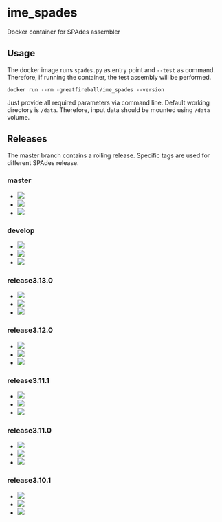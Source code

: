 # ime_spades
Docker container for SPAdes assembler

## Usage

The docker image runs `spades.py` as entry point and `--test` as command.
Therefore, if running the container, the test assembly will be performed.

```
docker run --rm -greatfireball/ime_spades --version
```

Just provide all required parameters via command line.
Default working directory is `/data`.
Therefore, input data should be mounted using `/data` volume.

## Releases

The master branch contains a rolling release.
Specific tags are used for different SPAdes release.

### master
- [![](https://images.microbadger.com/badges/version/greatfireball/ime_spades:master.svg)](https://microbadger.com/images/greatfireball/ime_spades:master "Get your own version badge on microbadger.com")
- [![](https://images.microbadger.com/badges/commit/greatfireball/ime_spades:master.svg)](https://microbadger.com/images/greatfireball/ime_spades:master "Get your own commit badge on microbadger.com")
- [![](https://images.microbadger.com/badges/image/greatfireball/ime_spades:master.svg)](https://microbadger.com/images/greatfireball/ime_spades:master "Get your own image badge on microbadger.com")

### develop
- [![](https://images.microbadger.com/badges/version/greatfireball/ime_spades:develop.svg)](https://microbadger.com/images/greatfireball/ime_spades:develop "Get your own version badge on microbadger.com")
- [![](https://images.microbadger.com/badges/commit/greatfireball/ime_spades:develop.svg)](https://microbadger.com/images/greatfireball/ime_spades:develop "Get your own commit badge on microbadger.com")
- [![](https://images.microbadger.com/badges/image/greatfireball/ime_spades:develop.svg)](https://microbadger.com/images/greatfireball/ime_spades:develop "Get your own image badge on microbadger.com")

### release3.13.0
- [![](https://images.microbadger.com/badges/version/greatfireball/ime_spades:3.13.0.svg)](https://microbadger.com/images/greatfireball/ime_spades:3.13.0 "Get your own version badge on microbadger.com")
- [![](https://images.microbadger.com/badges/commit/greatfireball/ime_spades:3.13.0.svg)](https://microbadger.com/images/greatfireball/ime_spades:3.13.0 "Get your own commit badge on microbadger.com")
- [![](https://images.microbadger.com/badges/image/greatfireball/ime_spades:3.13.0.svg)](https://microbadger.com/images/greatfireball/ime_spades:3.13.0 "Get your own image badge on microbadger.com")

### release3.12.0
- [![](https://images.microbadger.com/badges/version/greatfireball/ime_spades:3.12.0.svg)](https://microbadger.com/images/greatfireball/ime_spades:3.12.0 "Get your own version badge on microbadger.com")
- [![](https://images.microbadger.com/badges/commit/greatfireball/ime_spades:3.12.0.svg)](https://microbadger.com/images/greatfireball/ime_spades:3.12.0 "Get your own commit badge on microbadger.com")
- [![](https://images.microbadger.com/badges/image/greatfireball/ime_spades:3.12.0.svg)](https://microbadger.com/images/greatfireball/ime_spades:3.12.0 "Get your own image badge on microbadger.com")

### release3.11.1
- [![](https://images.microbadger.com/badges/version/greatfireball/ime_spades:3.11.1.svg)](https://microbadger.com/images/greatfireball/ime_spades:3.11.1 "Get your own version badge on microbadger.com")
- [![](https://images.microbadger.com/badges/commit/greatfireball/ime_spades:3.11.1.svg)](https://microbadger.com/images/greatfireball/ime_spades:3.11.1 "Get your own commit badge on microbadger.com")
- [![](https://images.microbadger.com/badges/image/greatfireball/ime_spades:3.11.1.svg)](https://microbadger.com/images/greatfireball/ime_spades:3.11.1 "Get your own image badge on microbadger.com")

### release3.11.0
- [![](https://images.microbadger.com/badges/version/greatfireball/ime_spades:3.11.0.svg)](https://microbadger.com/images/greatfireball/ime_spades:3.11.0 "Get your own version badge on microbadger.com")
- [![](https://images.microbadger.com/badges/commit/greatfireball/ime_spades:3.11.0.svg)](https://microbadger.com/images/greatfireball/ime_spades:3.11.0 "Get your own commit badge on microbadger.com")
- [![](https://images.microbadger.com/badges/image/greatfireball/ime_spades:3.11.0.svg)](https://microbadger.com/images/greatfireball/ime_spades:3.11.0 "Get your own image badge on microbadger.com")

### release3.10.1
- [![](https://images.microbadger.com/badges/version/greatfireball/ime_spades:3.10.1.svg)](https://microbadger.com/images/greatfireball/ime_spades:3.10.1 "Get your own version badge on microbadger.com")
- [![](https://images.microbadger.com/badges/commit/greatfireball/ime_spades:3.10.1.svg)](https://microbadger.com/images/greatfireball/ime_spades:3.10.1 "Get your own commit badge on microbadger.com")
- [![](https://images.microbadger.com/badges/image/greatfireball/ime_spades:3.10.1.svg)](https://microbadger.com/images/greatfireball/ime_spades:3.10.1 "Get your own image badge on microbadger.com")
